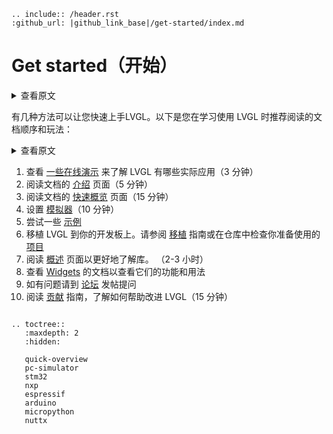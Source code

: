 ```eval_rst
.. include:: /header.rst 
:github_url: |github_link_base|/get-started/index.md
```
# Get started（开始）

<details>
<summary>查看原文</summary>
<p>
There are several ways to get your feet wet with LVGL. Here is one recommended order of documents to read and things to play with when you are learning to use LVGL:
</p>
</details>

有几种方法可以让您快速上手LVGL。以下是您在学习使用 LVGL 时推荐阅读的文档顺序和玩法：

<details>
<summary>查看原文</summary>
<p>

1. Check the [Online demos](https://lvgl.io/demos) to see LVGL in action (3 minutes)
2. Read the [Introduction](https://docs.lvgl.io/latest/en/html/intro/index.html) page of the documentation (5 minutes)
3. Read the [Quick overview](https://docs.lvgl.io/latest/en/html/get-started/quick-overview.html) page of the documentation (15 minutes)
4. Set up a [Simulator](https://docs.lvgl.io/latest/en/html/get-started/pc-simulator.html) (10 minutes)
5. Try out some [Examples](https://github.com/lvgl/lv_examples/)
6. Port LVGL to a board. See the [Porting](https://docs.lvgl.io/latest/en/html/porting/index.html) guide or check the ready to use [Projects](https://github.com/lvgl?q=lv_port_&type=&language=)
7. Read the [Overview](https://docs.lvgl.io/latest/en/html/overview/index.html) page to get a better understanding of the library. (2-3 hours)
8. Check the documentation of the [Widgets](https://docs.lvgl.io/latest/en/html/widgets/index.html) to see their features and usage
9. If you have questions got to the [Forum](http://forum.lvgl.io/)
10. Read the [Contributing](https://docs.lvgl.io/latest/en/html/contributing/index.html) guide to see how you can help to improve LVGL (15 minutes) 

</p>
</details>

1. 查看 [一些在线演示](https://lvgl.io/demos) 来了解 LVGL 有哪些实际应用（3 分钟）
2. 阅读文档的 [介绍](/intro/index) 页面（5 分钟）
3. 阅读文档的 [快速概览](/get-started/quick-overview/index) 页面（15 分钟）
4. 设置 [模拟器](/get-started/pc-simulator)（10 分钟）
5. 尝试一些 [示例](https://github.com/lvgl/lv_examples/)
6. 移植 LVGL 到你的开发板上。请参阅 [移植](/porting/index) 指南或在仓库中检查你准备使用的 [项目](https://github.com/lvgl?q=lv_port_&type=&language=)
7. 阅读 [概述](/overview/index) 页面以更好地了解库。 （2-3 小时）
8. 查看 [Widgets](/widgets/index) 的文档以查看它们的功能和用法
9. 如有问题请到 [论坛](http://forum.lvgl.io/) 发帖提问
10. 阅读 [贡献](/contributing/index) 指南，了解如何帮助改进 LVGL（15 分钟）

```eval_rst

.. toctree::
   :maxdepth: 2
   :hidden:

   quick-overview
   pc-simulator
   stm32
   nxp
   espressif
   arduino
   micropython
   nuttx
```

